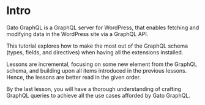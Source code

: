 # Intro

Gato GraphQL is a GraphQL server for WordPress, that enables fetching and modifying data in the WordPress site via a GraphQL API.

<!-- Among others, you can use it to:

- Query data to create headless sites
- Expose public and private APIs
- Synchronize content across sites
- Automate tasks
- Complement WP-CLI to execute admin tasks
- Search/replace content for site migrations
- Send notifications when something happens (new post published, new comment added, etc)
- Interact with cloud services
- Convert the data from a 3rd-party API into the required format
- Translate content in the site
- Insert or remove (Gutenberg) blocks in bulk
- Validate that a new post contains a mandatory block
- And much more...

This tutorial explains how to achieve all of these objectives, one by one, by exploring all the elements from the GraphQL schema (the types, fields, directives, etc). -->

This tutorial explores how to make the most out of the GraphQL schema (types, fields, and directives) when having all the extensions installed.

Lessons are incremental, focusing on some new element from the GraphQL schema, and building upon all items introduced in the previous lessons. Hence, the lessons are better read in the given order.

By the last lesson, you will have a thorough understanding of crafting GraphQL queries to achieve all the use cases afforded by Gato GraphQL.

<!-- [Watch “Introduction to Gato GraphQL” on YouTube](https://www.youtube.com/watch?v=uabFL_CoEWo) -->

